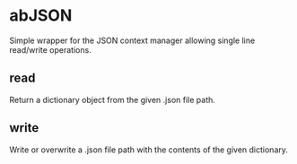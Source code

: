 # abJSON
Simple wrapper for the JSON context manager allowing single line read/write operations.

## read
Return a dictionary object from the given .json file path.

## write
Write or overwrite a .json file path with the contents of the given dictionary.
